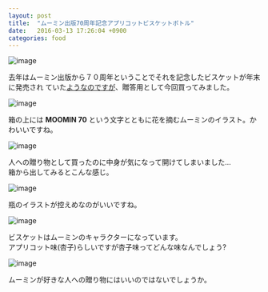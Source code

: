 ```yaml
---
layout: post
title:  "ムーミン出版70周年記念アプリコットビスケットボトル"
date:   2016-03-13 17:26:04 +0900
categories: food
---
```


![image](https://lh3.googleusercontent.com/L3wzFPHxPyaag7yupoqBNEzXopfBZ2qFvul3GhrKfoc-G1IL3UJBJvc5KFSMCH58r0LDYwAGV0aD8rd7QhGu7P03NMD33V4EWGB2M33iN24R8b9r_qScLvWp_pikPHyfpJoBb7LbkyN9bbyQAFUAjPNvGQ2QeHSdT17pyWDcbiyEypkTnK9_VQ-XVVrISW7XGGQ3leKMJvTqIyYBkzyEuMIPYaK8W6OvDERZ51WqUuJ5rqA4SHHgXQeWcrtNSUC_wEvXc2EuGxGbH4OblVzKsQBljZf9HG43vwADyF33PXifgJFEG1lxRHeHTJCU_j-SOvMnRFM1m1QLH2nRDdFm9LChPGd_jrtZPz5dRxehg1n8CH4EK7Ft4qTloJimrwKuH97AG_LObIMDOBeNWFZ7A1k945MaqRDKxL7EE9vr8hK17hTuGDivWmodKn0JzMyl-bjPk2QxAjmOFp3F_u5Co8_ojwGg7fc0M_MElG4iPeh5mXZ0xPE3D3ewB-ysg-FGZpW8bNDxSAnhHg27_SuY2DG0ataLj5SltO9aUHWyLqT-74-0yY2FE-4zLQYNcyr6Q_c_ig=w1481-h985-no)

去年はムーミン出版から７０周年ということでそれを記念したビスケットが年末に発売され
ていた[ようなのですが](http://moomin.co.jp/goods/food/15905)、贈答用として今回買ってみました。

![image](https://lh3.googleusercontent.com/NxGVOA3TUd13GYx-CY-7KhCg6x6S1vmukwT0LYzVAa3JJPUHUDpS_G8cOf2OR1TuZLJnMrODdmYZqBM4aQY7xLDN0WJp8P_2NdOMHiSctY7gYV8JGMcjqV_iTxp3ixz5ISqLlaNV5FW6Lf_qdDLexBvz6yybKUGPgHh6uBED5ckwjqHu2-k4aMNjr1rlWTtxD35i2gRab0cBt6xxAfY7FctAAPYCbP-DmVtaBHWiq94Y4-gWp8t2xJHXfCySF4DO-NbVyc6rB2nOiM7T0QshUq_m8AloFSFLV30z29fwRUE9tV02jKmFKivv5zbtSCKzwX5I8a4SVdTB-zDpScCl_VBKSd2AZujDifeR84lSD0-wySPsR-FGh-PmXmdNl3DRpZteBAKRgOBN3MzmyJ8-qt3LD8wtizNE8Jq95Y8hkdUSYdzBzOBzqwuUuKrK18HOt0E-CA21Fuz5-20u8SmgHxVIMieMM1NBibDZapE51--X-8152BtQQgjjX_Du5XmhXUWnu6UTpmM7RgEFyUfBCpqdkUULwzZZOfNFxg4QjhBGiP0jLj_d9JPsqs0H9w996-JYQg=w1481-h985-no)

箱の上には **MOOMIN 70** という文字とともに花を摘むムーミンのイラスト。かわいいですね。

![image](https://lh3.googleusercontent.com/VOvTsHusLna2oioofK5_KNZFDeP2m7Xz2QuJfKrIo0IjACDYYI2fdG9nLrEEiuy9AeLK-PpeJcFERDghhm-9I8sBHcFEX61FMpHHeXUGOL9X-BjEMcoL_awNS2HkBu49SGNxO5GQGJ_VD-md8I-s0coqDsd0TpnLywHvm2VM1CQ0f-ReGjBQikPY6pB3gJT1mupoy7igmYaOmMwfQqPvrzReV_4dS9uJtHY-DUmkkW_NGsW-E1FmODq86SNsqC5U4VbIDLr3RnQ3FAEbHuAo_PWtaxAUU5Hm13SHL9XXfBlbWV0NCxskLV7LqsTD-fa1OowlNKkK_QdfmL-DMMhB4mDMvd5XyrL5eZLPIUtop3z3FTP9-k-VyahIcZSBmpe2N9Ww6BjE6QhWfqnRhdl_8Owj8MeycRrapdYAWYc_EiyCF1Or7n5QXKgkExHNygBPzfyA6qz5BLkPBTuZ8fAF04iAapLzr3il4ro75E2EdlD_0Zwvk5NLok2ok7l2vLQvK5vh7K1OzCzZ6RHUAn019HEK5cxu5FdPs49BfqLuW_DLy_rDGfKkR0i7Zv9s9ZCl0BhMdA=w1481-h985-no)

人への贈り物として買ったのに中身が気になって開けてしまいました...  
箱から出してみるとこんな感じ。  

![image](https://lh3.googleusercontent.com/7fzQz0h8McVizNZrpwWHVlqFAXkaCKMD2L933SrLc4o06Xknw5VkfylbqHh0JHdnpWj9wLnmhVD8Q0IINdYxPG_c0CGX5Rrx2H21YwrEJYIiHhCeaau0m9cNCRNWKyBR4ZOtBDqR0AFXkmeRlxSlmxlaO53mRR5oCkCMc1VQDXxYsBk2_Y4BHYHdHJTU4OpHdNz0y3LIiDjdRdIVnJMVeeQvc1qrniqs6HinD7ZyTb2TIP_06Hw6PyvWdznjVnIOKVEtYC7tgQ-QwCZHy0_FNgOqQum8epbHTnzfePgzz30HYaDjQI4TvhYDN9PhsbSoYI7BBo-lui4QrY40TiHDvz1K_5juK2-ussPiVP1-ADCJhOGzqN99TXOh45YCMFAsrc_ZTB6QiSa04uNynOAakfo9v5esrBOWpi9XKHjGANyzuyPPyOuao-CMVmd4yEPGj0d7Y6XwC33vxWjU0h2fPT5IgbPPLx8wEl7NcDJN_e04-0UappCBAj8W5v09HEFQcTzaFryPhvM9vxcYgBFQjXtcp3jAk2uSwyv0aadKxERd_d_UdEMU5bsyWv3aQQ9rKr7WDg=w1481-h985-no)

瓶のイラストが控えめなのがいいですね。

![image](https://lh3.googleusercontent.com/G2sE8kkfj50jDuD6_mBoXNkCLMvdUB7l0Cmm9AOeTqm63xgsL7X70iOmlvgds80F8PzgVSXJqsvTQOqwtjqCtNNxi8i4dNyyEgAvuY9vQ9dLOKSbAyuC3JVLQDNne1WYvr-Ms_0zOyeSdeJMHQeNO4p7ITd5CSgIGuIV2x3Wnu0xaRQWJV9DIcrRtsN4L2LLKQaOqt5XOEOQF1ygsSnyKUYD3UQTVxffTdzgKO72xQ256gs2WPCQ2mV_IpvLTOTcXAv47r8eyU9CSiQyKRLfYx66hF_DMQ8TmvHpGugPoDn9Ty0JUj-aCb6dGGBijbzVC3IInXYd1j5JljSs-JFxWNpXCFTlqOtNTtnkY4TXQqQKrrU1qs8eqpWAmNH7-EudF_qUPLerNgQQ4emF3NlsirwF3kLLoO9niEi_xvU4bi4EEr-qrk93L3edwaXpMQ1Eihsk4hswWN67mfWv5GcE7chFdsbhPxSAZhJY-tJXnZuqovmp4bysjFPCxAWNe6fjXUyakuQP1v-_w0v4ggzuIy_FfFJZ7cPcjvj0do3ChOnGYkafyjXZepq-75s4ctgfHy0tqg=w1481-h985-no)

ビスケットはムーミンのキャラクターになっています。  
アプリコット味(杏子)らしいですが杏子味ってどんな味なんでしょう?

![image](https://lh3.googleusercontent.com/PnQh9JZoBH9wdisTfLM6DnCY-Olq0u_1cyQTeV3deJWFdNQ_sCFCl8VyS5MUOAFDJ4oUqisAstpPzHKzwQavwu1EzCxUY3R9SWKo0LzfePxBkTu0wtE4o0WUPxSgTM7oxtHoIB0ygkZaf3c6HRfysRtzo2sd-2NIUdKUmr-yEARtSXaI7TisvltjImI_VwZWs0ybz8VGEniSzthsTi2WqpPNph3vY17aQZE4631Vt614folQsDmsVXazAcv16cow2EKCjhrNeUKSYEi4ccMO8UP5hiHbo1mFu2VtDBNwCc3UCDs9RLTS_lz1z8bskWhzYjWhf9HWevQRbm32tJj1ZwZPoAwY3CMhE2B7O9iKucU9QsKyy-QUWZIKh4QFsd3lG703EvZMjcGnWc_tA247Npz21UpH3Zo9ri3N73VrHD5D2q5Z-Ts1_1w-pYJBKtQmdenT04pFCeD_x8YeSHCEisVIvhgKeadlKR9mqMToRPKMM7ZlzZ-cqYzrMt47jNoE3venP4B66GtyvW2iUoW5CrI9oZRvSEQxfhGLlZyWymg5AAT5VqEeTUKWychFUHCnT2RzhQ=w1481-h985-no)

ムーミンが好きな人への贈り物にはいいのではないでしょうか。

